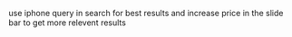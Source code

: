use iphone query in search for best results and increase price in the slide bar to get more relevent results
